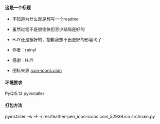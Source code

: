 #### 这是一个标题
* 不知道为什么就是想写一个readme
* 虽然过程不是很愉快但至少结局是好的
* HJY还是挺好的，抱歉我想不出更好的形容词了

* 作者：rainyl
* 感谢：HJY

* 图标来源 [icon-icons.com](https://icon-icons.com/zh/download/52939/ICO/512/)
#### 环境要求
PyQt5.12 pyinstaller
#### 打包方法
pyinstaller -w -F -i res/feather-pen_icon-icons.com_52939.ico src/main.py
